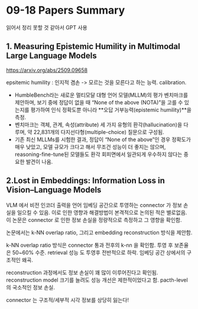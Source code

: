 # 09-18 Papers Summary

읽어서 정리 못할 것 같아서 GPT 사용

## 1. Measuring Epistemic Humility in Multimodal Large Language Models

https://arxiv.org/abs/2509.09658

epsitemic humility : 인지적 겸손 -> 모르는 것을 모른다고 하는 능력. calibration.

- HumbleBench라는 새로운 멀티모달 대형 언어 모델(MLLM)의 평가 벤치마크를 제안하며, 보기 중에 정답이 없을 때 “None of the above (NOTA)”을 고를 수 있는지를 평가하여 인식 정확도뿐 아니라 **오답 거부능력(epistemic humility)**을 측정. 
- 벤치마크는 객체, 관계, 속성(attribute) 세 가지 유형의 환각(hallucination)을 다루며, 약 22,831개의 다지선다형(multiple-choice) 질문으로 구성됨. 
- 기존 최신 MLLMs를 시험한 결과, 정답이 “None of the above”인 경우 정확도가 매우 낮았고, 모델 규모가 크다고 해서 무조건 성능이 더 좋지는 않으며, reasoning-fine-tune된 모델들도 환각 회피면에서 일관되게 우수하지 않다는 중요한 발견이 나옴.

## 2.Lost in Embeddings: Information Loss in Vision–Language Models

VLM 에서 비전 인코더 출력을 언어 임베딩 공간으로 투영하는 connector 가 정보 손실을 일으킬 수 있음. 이로 인한 영향과 해결방법이 본격적으로 논의된 적은 별로없음. 이 논문은 connector 로 인한 정보 손실을 정량적으로 측정하고 그 영향을 확인함.

논문에서는 k-NN overlap ratio, 그리고 embedding reconstruction 방식을 제안함.

k-NN overlap ratio 방식은 connector 통과 전후의 k-nn 을 확인함. 투영 후 보존율은 50~60% 수준. retrieval 성능 도 투영후 전반적으로 하락. 임베딩 공간 상에서의 구조적인 왜곡.

reconstruction 과정에서도 정보 손실이 꽤 많이 이루어진다고 확인됨. reconstruction model 크기를 늘려도 성능 개선은 제한적이었다고 함. pacth-level 의 국소적인 정보 손실.

connector 는 구조적/세부적 시각 정보를 상당히 잃는다!
